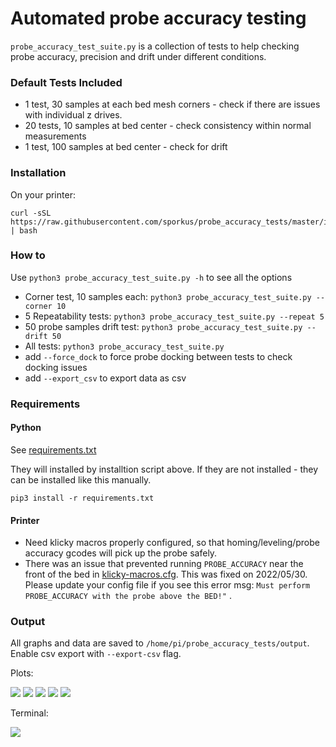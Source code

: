 # Automated probe accuracy testing

`probe_accuracy_test_suite.py` is a collection of tests to help checking probe accuracy, precision and drift under different conditions.

### Default Tests Included

* 1 test, 30 samples at each bed mesh corners - check if there are issues with individual z drives. 
* 20 tests, 10 samples at bed center - check consistency within normal measurements
* 1 test, 100 samples at bed center - check for drift


### Installation

On your printer:
```
curl -sSL https://raw.githubusercontent.com/sporkus/probe_accuracy_tests/master/install.sh | bash
```

### How to 

Use `python3 probe_accuracy_test_suite.py -h` to see all the options

* Corner test, 10 samples each: `python3 probe_accuracy_test_suite.py --corner 10`
* 5 Repeatability tests: `python3 probe_accuracy_test_suite.py --repeat 5`
* 50 probe samples drift test: `python3 probe_accuracy_test_suite.py --drift 50`
* All tests: `python3 probe_accuracy_test_suite.py`
* add `--force_dock` to force probe docking between tests to check docking issues
* add `--export_csv` to export data as csv 


### Requirements

#### Python

See [requirements.txt](requirements.txt)

They will installed by installtion script above. If they are not installed - they can be installed like this manually.

```pip3 install -r requirements.txt```

#### Printer

* Need klicky macros properly configured, so that homing/leveling/probe accuracy gcodes
will pick up the probe safely.
* There was an issue that prevented running `PROBE_ACCURACY` near the front of the bed in [klicky-macros.cfg](https://github.com/jlas1/Klicky-Probe/blob/main/Klipper_macros/klicky-macros.cfg).  This was fixed on 2022/05/30.  Please update your config file if you see this error msg: `Must perform PROBE_ACCURACY with the probe above the BED!"` .

### Output

All graphs and data are saved to `/home/pi/probe_accuracy_tests/output`. Enable csv export with `--export-csv` flag. 

Plots:

![](examples/drift.png)
![](examples/repeat.png)
![](examples/repeat1.png)
![](examples/corner.png)
![](examples/corner2.png)

Terminal:

![](examples/terminal.png)

